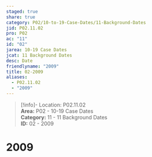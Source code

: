 ```yaml
---  
staged: true  
share: true  
category: P02/10-to-19-Case-Dates/11-Background-Dates  
jid: P02.11.02  
pro: P02  
ac: "11"  
id: "02"  
jarea: 10-19 Case Dates  
jcat: 11 Background Dates  
desc: Date  
friendlyname: "2009"  
title: 02-2009  
aliases:  
  - P02.11.02  
  - "2009"  
---  
```

  
>[!info]- Location: P02.11.02  
>**Area:** P02 - 10-19 Case Dates  
>**Category:** 11 - 11 Background Dates  
>**ID:** 02 - 2009  
  
# 2009  
